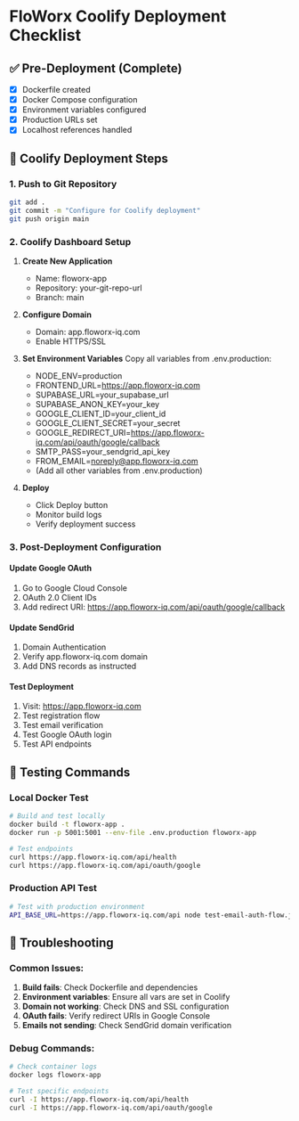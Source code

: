 # FloWorx Coolify Deployment Checklist

## ✅ Pre-Deployment (Complete)
- [x] Dockerfile created
- [x] Docker Compose configuration
- [x] Environment variables configured
- [x] Production URLs set
- [x] Localhost references handled

## 🚀 Coolify Deployment Steps

### 1. Push to Git Repository
```bash
git add .
git commit -m "Configure for Coolify deployment"
git push origin main
```

### 2. Coolify Dashboard Setup
1. **Create New Application**
   - Name: floworx-app
   - Repository: your-git-repo-url
   - Branch: main

2. **Configure Domain**
   - Domain: app.floworx-iq.com
   - Enable HTTPS/SSL

3. **Set Environment Variables**
   Copy all variables from .env.production:
   - NODE_ENV=production
   - FRONTEND_URL=https://app.floworx-iq.com
   - SUPABASE_URL=your_supabase_url
   - SUPABASE_ANON_KEY=your_key
   - GOOGLE_CLIENT_ID=your_client_id
   - GOOGLE_CLIENT_SECRET=your_secret
   - GOOGLE_REDIRECT_URI=https://app.floworx-iq.com/api/oauth/google/callback
   - SMTP_PASS=your_sendgrid_api_key
   - FROM_EMAIL=noreply@app.floworx-iq.com
   - (Add all other variables from .env.production)

4. **Deploy**
   - Click Deploy button
   - Monitor build logs
   - Verify deployment success

### 3. Post-Deployment Configuration

#### Update Google OAuth
1. Go to Google Cloud Console
2. OAuth 2.0 Client IDs
3. Add redirect URI: https://app.floworx-iq.com/api/oauth/google/callback

#### Update SendGrid
1. Domain Authentication
2. Verify app.floworx-iq.com domain
3. Add DNS records as instructed

#### Test Deployment
1. Visit: https://app.floworx-iq.com
2. Test registration flow
3. Test email verification
4. Test Google OAuth login
5. Test API endpoints

## 🧪 Testing Commands

### Local Docker Test
```bash
# Build and test locally
docker build -t floworx-app .
docker run -p 5001:5001 --env-file .env.production floworx-app

# Test endpoints
curl https://app.floworx-iq.com/api/health
curl https://app.floworx-iq.com/api/oauth/google
```

### Production API Test
```bash
# Test with production environment
API_BASE_URL=https://app.floworx-iq.com/api node test-email-auth-flow.js
```

## 🔧 Troubleshooting

### Common Issues:
1. **Build fails**: Check Dockerfile and dependencies
2. **Environment variables**: Ensure all vars are set in Coolify
3. **Domain not working**: Check DNS and SSL configuration
4. **OAuth fails**: Verify redirect URIs in Google Console
5. **Emails not sending**: Check SendGrid domain verification

### Debug Commands:
```bash
# Check container logs
docker logs floworx-app

# Test specific endpoints
curl -I https://app.floworx-iq.com/api/health
curl -I https://app.floworx-iq.com/api/oauth/google
```